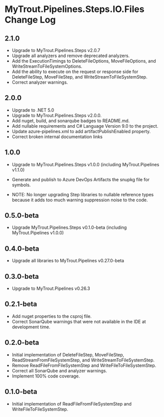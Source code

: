 # MyTrout.Pipelines.Steps.IO.Files Change Log

## 2.1.0
- Upgrade to MyTrout.Pipelines.Steps v2.0.7
- Upgrade all analyzers and remove deprecated analyzers.
- Add the ExecutionTimings to DeleteFileOptions, MoveFileOptions, and WriteStreamToFileSystemOptions.
- Add the ability to execute on the request or response side for DeleteFileStep, MoveFileStep, and WriteStreamToFileSystemStep.
- Correct analyzer warnings.

## 2.0.0
- Upgrade to .NET 5.0
- Upgrade to MyTrout.Pipelines.Steps v2.0.0.
- Add nuget, build, and sonarqube badges to README.md.
- Add nullable requirements and C# Language Version 9.0 to the project.
- Update azure-pipelines.xml to add artifactPublishEnabled property.
- Correct broken internal documentation links 

## 1.0.0
- Upgrade to MyTrout.Pipelines.Steps v1.0.0 (including MyTrout.Pipelines v1.1.0)
- Generate and publish to Azure DevOps Artifacts the snupkg file for symbols.

- NOTE: No longer upgrading Step libraries to nullable reference types because it adds too much warning suppression noise to the code.

## 0.5.0-beta
- Upgrade MyTrout.Pipelines.Steps v0.1.0-beta (including MyTrout.Pipelines v1.0.0)

## 0.4.0-beta
- Upgrade all libraries to MyTrout.Pipelines v0.27.0-beta

## 0.3.0-beta
- Upgrade to MyTrout.Pipelines v0.26.3

## 0.2.1-beta
- Add nuget properties to the csproj file.
- Correct SonarQube warnings that were not available in the IDE at development time.

## 0.2.0-beta
- Initial implementation of DeleteFileStep, MoveFileStep, ReadStreamFromFileSystemStep, and WriteStreamToFileSystemStep.
- Remove ReadFileFromFileSystemStep and WriteFileToFileSystemStep.
- Correct all SonarQube and analyzer warnings.
- Implement 100% code coverage.

## 0.1.0-beta
- Initial implementation of ReadFileFromFileSystemStep and WriteFileToFileSystemStep.
